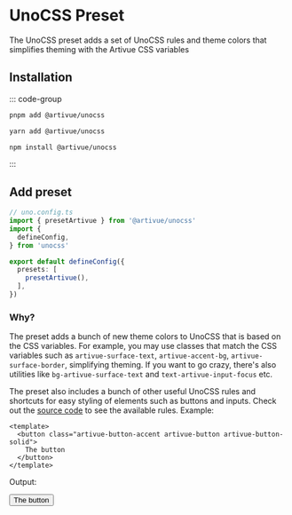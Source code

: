 # UnoCSS Preset

The UnoCSS preset adds a set of UnoCSS rules and theme colors that simplifies theming with the Artivue CSS variables

## Installation

::: code-group

```bash [pnpm]
pnpm add @artivue/unocss
```

```bash [yarn]
yarn add @artivue/unocss
```

```bash [npm]
npm install @artivue/unocss
```

:::

## Add preset

```typescript
// uno.config.ts
import { presetArtivue } from '@artivue/unocss'
import {
  defineConfig,
} from 'unocss'

export default defineConfig({
  presets: [
    presetArtivue(),
  ],
})
```

### Why?

The preset adds a bunch of new theme colors to UnoCSS that is based on the CSS variables.
For example, you may use classes that match the CSS variables such as `artivue-surface-text`, `artivue-accent-bg`, `artivue-surface-border`, simplifying theming.
If you want to go crazy, there's also utilities like `bg-artivue-surface-text` and `text-artivue-input-focus` etc.

The preset also includes a bunch of other useful UnoCSS rules and shortcuts for easy styling of elements such as buttons and inputs. Check out the [source code](https://github.com/Eschricht/artivue/blob/main/packages/unocss/src/preset.ts) to see the available rules. Example:

```vue
<template>
  <button class="artivue-button-accent artivue-button artivue-button-solid">
    The button
  </button>
</template>
```

Output:

<button class="artivue-button-accent artivue-button artivue-button-solid">
  The button
</button>
